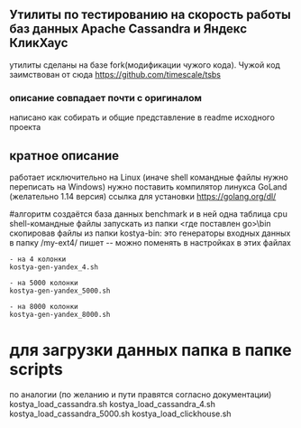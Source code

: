 ## Утилиты по тестированию на скорость работы баз данных Apache Cassandra и Яндекс КликХаус
утилиты сделаны на базе fork(модификации чужого кода). Чужой код заимствован от сюда https://github.com/timescale/tsbs

### описание совпадает почти с оригиналом
написано как собирать и общие представление в readme исходного проекта 

## кратное описание
работает исключительно на Linux (иначе shell командные файлы нужно  переписать на Windows)
нужно поставить компилятор линукса GoLand (желательно 1.14 версия)
ссылка для установки https://golang.org/dl/
 
#алгоритм
создаётся база данных benchmark и в ней одна таблица cpu   
shell-командные файлы запускать из папки <где поставлен go>\bin
 скопировав файлы из папки kostya-bin:
 это генераторы входных данных
 в папку /my-ext4/ пишет -- можно поменять в настройках в этих файлах
 
    - на 4 колонки 
    kostya-gen-yandex_4.sh
    
    - на 5000 колонки
    kostya-gen-yandex_5000.sh
    
    - на 8000 колонки
    kostya-gen-yandex_8000.sh 
    
# для загрузки данных папка в папке scripts  
 по аналогии (по желанию и пути правятся согласно документации)
 kostya_load_cassandra.sh
 kostya_load_cassandra_4.sh
 kostya_load_cassandra_5000.sh
 kostya_load_clickhouse.sh
 
 
